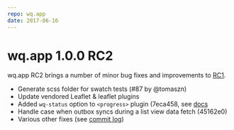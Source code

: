 ```yaml
---
repo: wq.app
date: 2017-06-16
---
```


# wq.app 1.0.0 RC2

wq.app RC2 brings a number of minor bug fixes and improvements to [RC1](./wq.app-1.0.0rc1.md).

 * Generate scss folder for swatch tests (#87 by @tomaszn)
 * Update vendored Leaflet & leaflet plugins
 * Added `wq-status` option to `<progress>` plugin (7eca458, see [docs](https://django-data-wizard.wq.io/@wq/progress-element)
 * Handle case when outbox syncs during a list view data fetch (45162e0)
 * Various other fixes (see [commit log](https://github.com/wq/wq.app/compare/v1.0.0rc1...v1.0.0rc2))
